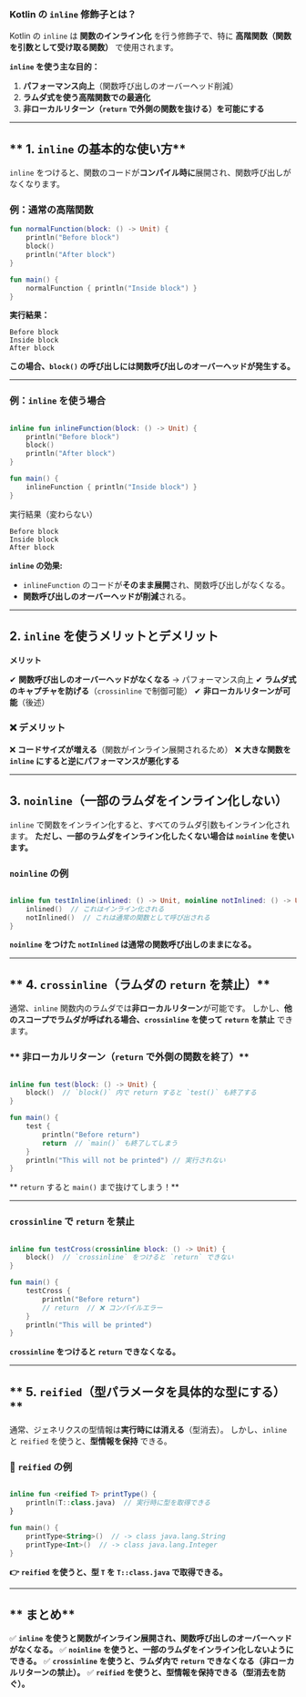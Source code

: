 ### **Kotlin の `inline` 修飾子とは？**

Kotlin の `inline` は **関数のインライン化** を行う修飾子で、特に **高階関数（関数を引数として受け取る関数）** で使用されます。

**`inline` を使う主な目的：**

1. **パフォーマンス向上**（関数呼び出しのオーバーヘッド削減）
2. **ラムダ式を使う高階関数での最適化**
3. **非ローカルリターン（`return` で外側の関数を抜ける）を可能にする**

------

## ** 1. `inline` の基本的な使い方**

`inline` をつけると、関数のコードが**コンパイル時に**展開され、関数呼び出しがなくなります。

###  例：通常の高階関数

```kotlin
fun normalFunction(block: () -> Unit) {
    println("Before block")
    block()
    println("After block")
}

fun main() {
    normalFunction { println("Inside block") }
}
```

**実行結果：**

```
Before block
Inside block
After block
```

 **この場合、`block()` の呼び出しには関数呼び出しのオーバーヘッドが発生する。**

------

### 例：`inline` を使う場合

```kotlin

inline fun inlineFunction(block: () -> Unit) {
    println("Before block")
    block()
    println("After block")
}

fun main() {
    inlineFunction { println("Inside block") }
}
```

実行結果（変わらない）

```
Before block
Inside block
After block
```

**`inline` の効果:**

- `inlineFunction` のコードが**そのまま展開**され、関数呼び出しがなくなる。
- **関数呼び出しのオーバーヘッドが削減**される。

------

## **2. `inline` を使うメリットとデメリット**

**メリット**

✔ **関数呼び出しのオーバーヘッドがなくなる** → パフォーマンス向上
✔ **ラムダ式のキャプチャを防げる**（`crossinline` で制御可能）
✔ **非ローカルリターンが可能**（後述）

### ❌ **デメリット**

❌ **コードサイズが増える**（関数がインライン展開されるため）
❌ **大きな関数を `inline` にすると逆にパフォーマンスが悪化する**

------

## **3. `noinline`（一部のラムダをインライン化しない）**

`inline` で関数をインライン化すると、すべてのラムダ引数もインライン化されます。
**ただし、一部のラムダをインライン化したくない場合は `noinline` を使います。**

### **`noinline` の例**

```kotlin

inline fun testInline(inlined: () -> Unit, noinline notInlined: () -> Unit) {
    inlined()  // これはインライン化される
    notInlined()  // これは通常の関数として呼び出される
}
```

**`noinline` をつけた `notInlined` は通常の関数呼び出しのままになる。**

------

## ** 4. `crossinline`（ラムダの `return` を禁止）**

通常、`inline` 関数内のラムダでは**非ローカルリターン**が可能です。
しかし、**他のスコープでラムダが呼ばれる場合、`crossinline` を使って `return` を禁止** できます。

### ** 非ローカルリターン（`return` で外側の関数を終了）**

```kotlin

inline fun test(block: () -> Unit) {
    block()  // `block()` 内で return すると `test()` も終了する
}

fun main() {
    test {
        println("Before return")
        return  // `main()` も終了してしまう
    }
    println("This will not be printed") // 実行されない
}
```

** `return` すると `main()` まで抜けてしまう！**

------

### **`crossinline` で `return` を禁止**

```kotlin

inline fun testCross(crossinline block: () -> Unit) {
    block()  // `crossinline` をつけると `return` できない
}

fun main() {
    testCross {
        println("Before return")
        // return  // ❌ コンパイルエラー
    }
    println("This will be printed")
}
```

**`crossinline` をつけると `return` できなくなる。**

------

## ** 5. `reified`（型パラメータを具体的な型にする）**

通常、ジェネリクスの型情報は**実行時には消える**（型消去）。
しかし、`inline` と `reified` を使うと、**型情報を保持** できる。

### **🚀 `reified` の例**

```kotlin

inline fun <reified T> printType() {
    println(T::class.java)  // 実行時に型を取得できる
}

fun main() {
    printType<String>()  // -> class java.lang.String
    printType<Int>()  // -> class java.lang.Integer
}
```

**👉 `reified` を使うと、型 `T` を `T::class.java` で取得できる。**

------

## ** まとめ**

✅ **`inline` を使うと関数がインライン展開され、関数呼び出しのオーバーヘッドがなくなる。**
✅ **`noinline` を使うと、一部のラムダをインライン化しないようにできる。**
✅ **`crossinline` を使うと、ラムダ内で `return` できなくなる（非ローカルリターンの禁止）。**
✅ **`reified` を使うと、型情報を保持できる（型消去を防ぐ）。**